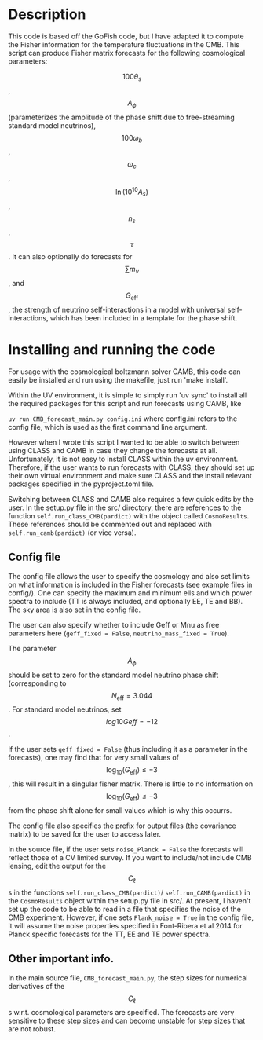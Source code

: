 # Description 

This code is based off the GoFish code, but I have adapted it to compute the Fisher information for the temperature fluctuations in the CMB. This script can produce Fisher matrix forecasts for the following cosmological parameters:

$$100\theta_s$$, $$A_{\phi}$$ (parameterizes the amplitude of the phase shift due to free-streaming standard model neutrinos), $$100\omega_b$$, $$\omega_{c}$$, $$\ln{(10^{10} A_s)}$$, $$n_s$$, $$\tau$$. It can also optionally do forecasts for $$\sum m_{\nu}$$, and $$G_{\mathrm{eff}}$$, the strength of neutrino self-interactions in a model with universal self-interactions, which has been included in a template for the phase shift. 

# Installing and running the code 

For usage with the cosmological boltzmann solver CAMB, this code can easily be installed and run using the makefile, just run 'make install'. 

Within the UV environment, it is simple to simply run 'uv sync' to install all the required packages for this script and run forecasts using CAMB, like

```uv run CMB_forecast_main.py config.ini``` where config.ini refers to the config file, which is used as the first command line argument. 

However when I wrote this script I wanted to be able to switch between using CLASS and CAMB in case they change the forecasts at all. Unfortunately, it is not easy to install CLASS within the uv environment. Therefore, if the user wants to run forecasts with CLASS, they should set up their own virtual environment and make sure CLASS and the install relevant packages specified in the pyproject.toml file. 

Switching between CLASS and CAMB also requires a few quick edits by the user. In the setup.py file in the src/ directory, there are references to the function ```self.run_class_CMB(pardict)``` with the object called ```CosmoResults```. These references should be commented out and replaced with  ```self.run_camb(pardict)``` (or vice versa). 


## Config file 

The config file allows the user to specify the cosmology and also set limits on what information is included in the Fisher forecasts (see example files in config/). One can specify the maximum and minimum ells and which power spectra to include (TT is always included, and optionally EE, TE and BB). The sky area is also set in the config file. 

The user can also specify whether to include Geff or Mnu as free parameters here (```geff_fixed = False```, ```neutrino_mass_fixed = True```). 

The parameter $$A_{\phi}$$ should be set to zero for the standard model neutrino phase shift (corresponding to $$N_{\mathrm{eff}} = 3.044$$. For standard model neutrinos, set $$log10Geff = -12$$. 

If the user sets ```geff_fixed = False``` (thus including it as a parameter in the forecasts), one may find that for very small values of $$\log_{10}{(G_{\mathrm{eff}})} \leq -3$$, this will result in a singular fisher matrix. There is little to no information on $$\log_{10}{(G_{\mathrm{eff}})} \leq -3$$ from the phase shift alone for small values which is why this occurrs. 

The config file also specifies the prefix for output files (the covariance matrix) to be saved for the user to access later. 

In the source file, if the user sets ```noise_Planck = False``` the forecasts will reflect those of a CV limited survey. If you want to include/not include CMB lensing, edit the output for the $$C_{\ell}$$s in the functions ```self.run_class_CMB(pardict)```/ ```self.run_CAMB(pardict)``` in the ```CosmoResults``` object within the setup.py file in src/. At present, I haven't set up the code to be able to read in a file that specifies the noise of the CMB experiment. However, if one sets ```Plank_noise = True``` in the config file, it will assume the noise properties specified in Font-Ribera et al 2014 for Planck specific forecasts for the TT, EE and TE power spectra. 

## Other important info.

In the main source file, ```CMB_forecast_main.py```, the step sizes for numerical derivatives of the $$C_{\ell}$$s w.r.t. cosmological parameters are specified. The forecasts are very sensitive to these step sizes and can become unstable for step sizes that are not robust.


